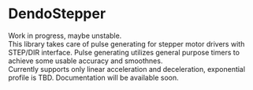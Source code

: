 # DendoStepper

Work in progress, maybe unstable.  
This library takes care of pulse generating for stepper motor drivers with STEP/DIR interface. Pulse generating utilizes general purpose timers to achieve some usable accuracy and smoothnes.  
Currently supports only linear acceleration and deceleration, exponential profile is TBD.
Documentation will be available soon.